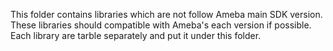 This folder contains libraries which are not follow Ameba main SDK version.
These libraries should compatible with Ameba's each version if possible.
Each library are tarble separately and put it under this folder.
